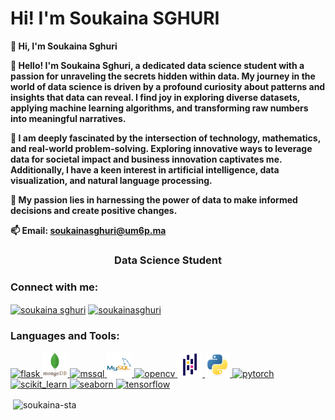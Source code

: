
<!DOCTYPE html>
<html>
<body>
    <h1>Hi! I'm Soukaina SGHURI</h1>
    <p><strong>👋 Hi, I'm Soukaina Sghuri</strong></p>
    <p><strong>👀 Hello! I'm Soukaina Sghuri, a dedicated data science student with a passion for unraveling the secrets hidden within data. My journey in the world of data science is driven by a profound curiosity about patterns and insights that data can reveal. I find joy in exploring diverse datasets, applying machine learning algorithms, and transforming raw numbers into meaningful narratives.</strong></p>
    <p><strong>🌱 I am deeply fascinated by the intersection of technology, mathematics, and real-world problem-solving. Exploring innovative ways to leverage data for societal impact and business innovation captivates me. Additionally, I have a keen interest in artificial intelligence, data visualization, and natural language processing.</strong></p>
    <p><strong>💞️ My passion lies in harnessing the power of data to make informed decisions and create positive changes.</strong></p>
    <p><strong>📫 Email: <a href="mailto:soukainasghuri@um6p.ma">soukainasghuri@um6p.ma</a></strong></p>
</body>
</html>
<h3 align="center">Data Science Student</h3>

<h3 align="left">Connect with me:</h3>
<p align="left">
<a href="https://linkedin.com/in/soukaina sghuri" target="blank"><img align="center" src="https://raw.githubusercontent.com/rahuldkjain/github-profile-readme-generator/master/src/images/icons/Social/linked-in-alt.svg" alt="soukaina sghuri" height="30" width="40" /></a>
<a href="https://kaggle.com/soukainasghuri" target="blank"><img align="center" src="https://raw.githubusercontent.com/rahuldkjain/github-profile-readme-generator/master/src/images/icons/Social/kaggle.svg" alt="soukainasghuri" height="30" width="40" /></a>
</p>

<h3 align="left">Languages and Tools:</h3>
<p align="left"> <a href="https://flask.palletsprojects.com/" target="_blank" rel="noreferrer"> <img src="https://www.vectorlogo.zone/logos/pocoo_flask/pocoo_flask-icon.svg" alt="flask" width="40" height="40"/> </a> <a href="https://www.mongodb.com/" target="_blank" rel="noreferrer"> <img src="https://raw.githubusercontent.com/devicons/devicon/master/icons/mongodb/mongodb-original-wordmark.svg" alt="mongodb" width="40" height="40"/> </a> <a href="https://www.microsoft.com/en-us/sql-server" target="_blank" rel="noreferrer"> <img src="https://www.svgrepo.com/show/303229/microsoft-sql-server-logo.svg" alt="mssql" width="40" height="40"/> </a> <a href="https://www.mysql.com/" target="_blank" rel="noreferrer"> <img src="https://raw.githubusercontent.com/devicons/devicon/master/icons/mysql/mysql-original-wordmark.svg" alt="mysql" width="40" height="40"/> </a> <a href="https://opencv.org/" target="_blank" rel="noreferrer"> <img src="https://www.vectorlogo.zone/logos/opencv/opencv-icon.svg" alt="opencv" width="40" height="40"/> </a> <a href="https://pandas.pydata.org/" target="_blank" rel="noreferrer"> <img src="https://raw.githubusercontent.com/devicons/devicon/2ae2a900d2f041da66e950e4d48052658d850630/icons/pandas/pandas-original.svg" alt="pandas" width="40" height="40"/> </a> <a href="https://www.python.org" target="_blank" rel="noreferrer"> <img src="https://raw.githubusercontent.com/devicons/devicon/master/icons/python/python-original.svg" alt="python" width="40" height="40"/> </a> <a href="https://pytorch.org/" target="_blank" rel="noreferrer"> <img src="https://www.vectorlogo.zone/logos/pytorch/pytorch-icon.svg" alt="pytorch" width="40" height="40"/> </a> <a href="https://scikit-learn.org/" target="_blank" rel="noreferrer"> <img src="https://upload.wikimedia.org/wikipedia/commons/0/05/Scikit_learn_logo_small.svg" alt="scikit_learn" width="40" height="40"/> </a> <a href="https://seaborn.pydata.org/" target="_blank" rel="noreferrer"> <img src="https://seaborn.pydata.org/_images/logo-mark-lightbg.svg" alt="seaborn" width="40" height="40"/> </a> <a href="https://www.tensorflow.org" target="_blank" rel="noreferrer"> <img src="https://www.vectorlogo.zone/logos/tensorflow/tensorflow-icon.svg" alt="tensorflow" width="40" height="40"/> </a> </p>

<p>&nbsp;<img align="center" src="https://github-readme-stats.vercel.app/api?username=soukaina-sta&show_icons=true&locale=en" alt="soukaina-sta" /></p>

